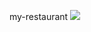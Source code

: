 my-restaurant
![](https://github.com/ButhainaAbuJado/my-restaurant/blob/wireframe/image/Slice%201.png)
